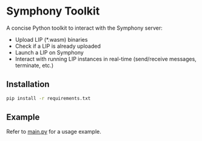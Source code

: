 # Symphony Toolkit

A concise Python toolkit to interact with the Symphony server:

- Upload LIP (\*.wasm) binaries
- Check if a LIP is already uploaded
- Launch a LIP on Symphony
- Interact with running LIP instances in real-time (send/receive messages, terminate, etc.)

## Installation
```bash
pip install -r requirements.txt
```

## Example
Refer to [main.py](./main.py) for a usage example.